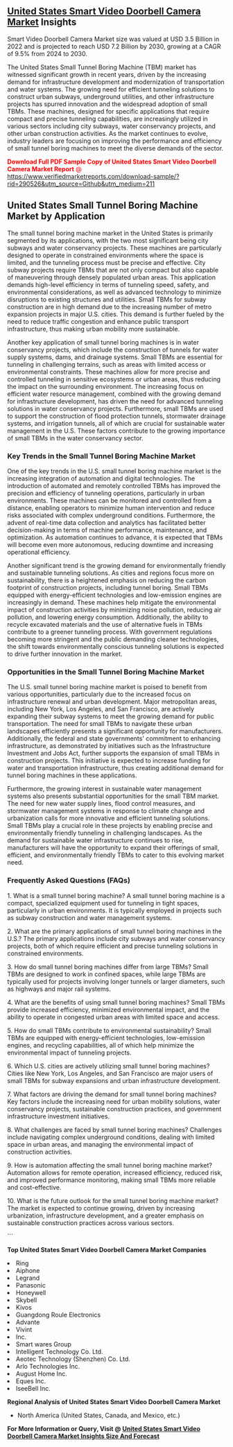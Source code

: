 <h2><a href="https://www.verifiedmarketreports.com/download-sample/?rid=290526&amp;utm_source=Github&amp;utm_medium=211" target="_blank">United States Smart Video Doorbell Camera Market</a> Insights</h2><p>Smart Video Doorbell Camera Market size was valued at USD 3.5 Billion in 2022 and is projected to reach USD 7.2 Billion by 2030, growing at a CAGR of 9.5% from 2024 to 2030.</p><p><p>The United States Small Tunnel Boring Machine (TBM) market has witnessed significant growth in recent years, driven by the increasing demand for infrastructure development and modernization of transportation and water systems. The growing need for efficient tunneling solutions to construct urban subways, underground utilities, and other infrastructure projects has spurred innovation and the widespread adoption of small TBMs. These machines, designed for specific applications that require compact and precise tunneling capabilities, are increasingly utilized in various sectors including city subways, water conservancy projects, and other urban construction activities. As the market continues to evolve, industry leaders are focusing on improving the performance and efficiency of small tunnel boring machines to meet the diverse demands of the sector. <p><span class=""><span style="color: #ff0000;"><strong>Download Full PDF Sample Copy of United States Smart Video Doorbell Camera Market Report</strong> @ </span><a href="https://www.verifiedmarketreports.com/download-sample/?rid=290526&amp;utm_source=Github&amp;utm_medium=211" target="_blank">https://www.verifiedmarketreports.com/download-sample/?rid=290526&amp;utm_source=Github&amp;utm_medium=211</a></span></p></p><h2>United States Small Tunnel Boring Machine Market by Application</h2><p>The small tunnel boring machine market in the United States is primarily segmented by its applications, with the two most significant being city subways and water conservancy projects. These machines are particularly designed to operate in constrained environments where the space is limited, and the tunneling process must be precise and effective. City subway projects require TBMs that are not only compact but also capable of maneuvering through densely populated urban areas. This application demands high-level efficiency in terms of tunneling speed, safety, and environmental considerations, as well as advanced technology to minimize disruptions to existing structures and utilities. Small TBMs for subway construction are in high demand due to the increasing number of metro expansion projects in major U.S. cities. This demand is further fueled by the need to reduce traffic congestion and enhance public transport infrastructure, thus making urban mobility more sustainable. <p>Another key application of small tunnel boring machines is in water conservancy projects, which include the construction of tunnels for water supply systems, dams, and drainage systems. Small TBMs are essential for tunneling in challenging terrains, such as areas with limited access or environmental constraints. These machines allow for more precise and controlled tunneling in sensitive ecosystems or urban areas, thus reducing the impact on the surrounding environment. The increasing focus on efficient water resource management, combined with the growing demand for infrastructure development, has driven the need for advanced tunneling solutions in water conservancy projects. Furthermore, small TBMs are used to support the construction of flood protection tunnels, stormwater drainage systems, and irrigation tunnels, all of which are crucial for sustainable water management in the U.S. These factors contribute to the growing importance of small TBMs in the water conservancy sector. </p><h3>Key Trends in the Small Tunnel Boring Machine Market</h3><p>One of the key trends in the U.S. small tunnel boring machine market is the increasing integration of automation and digital technologies. The introduction of automated and remotely controlled TBMs has improved the precision and efficiency of tunneling operations, particularly in urban environments. These machines can be monitored and controlled from a distance, enabling operators to minimize human intervention and reduce risks associated with complex underground conditions. Furthermore, the advent of real-time data collection and analytics has facilitated better decision-making in terms of machine performance, maintenance, and optimization. As automation continues to advance, it is expected that TBMs will become even more autonomous, reducing downtime and increasing operational efficiency. <p>Another significant trend is the growing demand for environmentally friendly and sustainable tunneling solutions. As cities and regions focus more on sustainability, there is a heightened emphasis on reducing the carbon footprint of construction projects, including tunnel boring. Small TBMs equipped with energy-efficient technologies and low-emission engines are increasingly in demand. These machines help mitigate the environmental impact of construction activities by minimizing noise pollution, reducing air pollution, and lowering energy consumption. Additionally, the ability to recycle excavated materials and the use of alternative fuels in TBMs contribute to a greener tunneling process. With government regulations becoming more stringent and the public demanding cleaner technologies, the shift towards environmentally conscious tunneling solutions is expected to drive further innovation in the market. </p><h3>Opportunities in the Small Tunnel Boring Machine Market</h3><p>The U.S. small tunnel boring machine market is poised to benefit from various opportunities, particularly due to the increased focus on infrastructure renewal and urban development. Major metropolitan areas, including New York, Los Angeles, and San Francisco, are actively expanding their subway systems to meet the growing demand for public transportation. The need for small TBMs to navigate these urban landscapes efficiently presents a significant opportunity for manufacturers. Additionally, the federal and state governments' commitment to enhancing infrastructure, as demonstrated by initiatives such as the Infrastructure Investment and Jobs Act, further supports the expansion of small TBMs in construction projects. This initiative is expected to increase funding for water and transportation infrastructure, thus creating additional demand for tunnel boring machines in these applications. <p>Furthermore, the growing interest in sustainable water management systems also presents substantial opportunities for the small TBM market. The need for new water supply lines, flood control measures, and stormwater management systems in response to climate change and urbanization calls for more innovative and efficient tunneling solutions. Small TBMs play a crucial role in these projects by enabling precise and environmentally friendly tunneling in challenging landscapes. As the demand for sustainable water infrastructure continues to rise, manufacturers will have the opportunity to expand their offerings of small, efficient, and environmentally friendly TBMs to cater to this evolving market need. </p><h3>Frequently Asked Questions (FAQs)</h3><p>1. What is a small tunnel boring machine? A small tunnel boring machine is a compact, specialized equipment used for tunneling in tight spaces, particularly in urban environments. It is typically employed in projects such as subway construction and water management systems.</p><p>2. What are the primary applications of small tunnel boring machines in the U.S.? The primary applications include city subways and water conservancy projects, both of which require efficient and precise tunneling solutions in constrained environments.</p><p>3. How do small tunnel boring machines differ from large TBMs? Small TBMs are designed to work in confined spaces, while large TBMs are typically used for projects involving longer tunnels or larger diameters, such as highways and major rail systems.</p><p>4. What are the benefits of using small tunnel boring machines? Small TBMs provide increased efficiency, minimized environmental impact, and the ability to operate in congested urban areas with limited space and access.</p><p>5. How do small TBMs contribute to environmental sustainability? Small TBMs are equipped with energy-efficient technologies, low-emission engines, and recycling capabilities, all of which help minimize the environmental impact of tunneling projects.</p><p>6. Which U.S. cities are actively utilizing small tunnel boring machines? Cities like New York, Los Angeles, and San Francisco are major users of small TBMs for subway expansions and urban infrastructure development.</p><p>7. What factors are driving the demand for small tunnel boring machines? Key factors include the increasing need for urban mobility solutions, water conservancy projects, sustainable construction practices, and government infrastructure investment initiatives.</p><p>8. What challenges are faced by small tunnel boring machines? Challenges include navigating complex underground conditions, dealing with limited space in urban areas, and managing the environmental impact of construction activities.</p><p>9. How is automation affecting the small tunnel boring machine market? Automation allows for remote operation, increased efficiency, reduced risk, and improved performance monitoring, making small TBMs more reliable and cost-effective.</p><p>10. What is the future outlook for the small tunnel boring machine market? The market is expected to continue growing, driven by increasing urbanization, infrastructure development, and a greater emphasis on sustainable construction practices across various sectors.</p>```</p><p><strong>Top United States Smart Video Doorbell Camera Market Companies</strong></p><div data-test-id=""><p><li>Ring</li><li> Aiphone</li><li> Legrand</li><li> Panasonic</li><li> Honeywell</li><li> Skybell</li><li> Kivos</li><li> Guangdong Roule Electronics</li><li> Advante</li><li> Vivint</li><li> Inc.</li><li> Smart wares Group</li><li> Intelligent Technology Co. Ltd.</li><li> Aeotec Technology (Shenzhen) Co. Ltd.</li><li> Arlo Technologies Inc.</li><li> August Home Inc.</li><li> Eques Inc.</li><li> IseeBell Inc.</li></p><div><strong>Regional Analysis of&nbsp;United States Smart Video Doorbell Camera Market</strong></div><ul><li dir="ltr"><p dir="ltr">North America&nbsp;(United States, Canada, and Mexico, etc.)</p></li></ul><p><strong>For More Information or Query, Visit @&nbsp;</strong><strong><a href="https://www.verifiedmarketreports.com/product/smart-video-doorbell-camera-market/?utm_source=Github&amp;utm_medium=211" target="_blank">United States Smart Video Doorbell Camera Market Insights Size And Forecast</a></strong></p></div>
